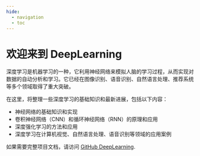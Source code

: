 ```yaml
---
hide:
  - navigation
  - toc
---
```


# 欢迎来到 DeepLearning

深度学习是机器学习的一种，它利用神经网络来模拟人脑的学习过程，从而实现对数据的自动分析和学习。它已经在图像识别、语音识别、自然语言处理、推荐系统等多个领域取得了重大突破。


在这里，将整理一些深度学习的基础知识和最新进展，包括以下内容：

- 神经网络的基础知识和实现
- 卷积神经网络（CNN）和循环神经网络（RNN）的原理和应用
- 深度强化学习的方法和应用
- 深度学习在计算机视觉、自然语言处理、语音识别等领域的应用案例

如果需要完整项目文档，请访问 [GitHub DeepLearning](https://github.com/xuehangcang/DeepLearning).